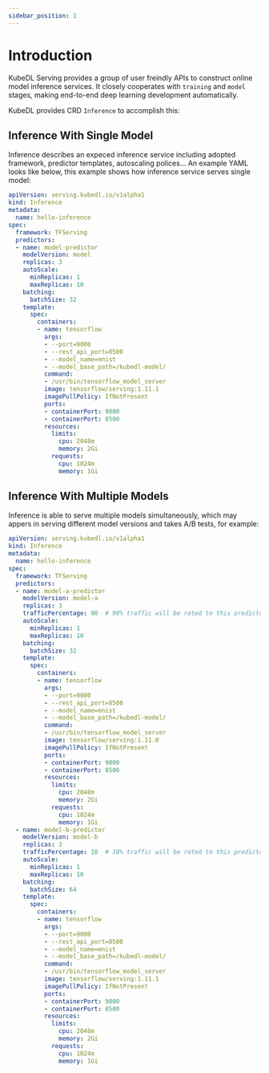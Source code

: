 ```yaml
---
sidebar_position: 1
---
```


# Introduction

KubeDL Serving provides a group of user freindly APIs to construct online model inference services. It closely cooperates with `training` and `model` stages, making end-to-end deep learning development automatically.

KubeDL provides CRD `Inference` to accomplish this:

## Inference With Single Model

Inference describes an expeced inference service including adopted framework, predictor templates, autoscaling polices... An example YAML looks like below, this example shows how inference service serves single model:

```yaml
apiVersion: serving.kubedl.io/v1alpha1
kind: Inference
metadata:
  name: hello-inference
spec:
  framework: TFServing
  predictors:
  - name: model-predictor
    modelVersion: model
    replicas: 3
    autoScale:
      minReplicas: 1
      maxReplicas: 10
    batching:
      batchSize: 32
    template:
      spec:
        containers:
        - name: tensorflow
          args:
          - --port=9000
          - --rest_api_port=8500
          - --model_name=mnist
          - --model_base_path=/kubedl-model/
          command:
          - /usr/bin/tensorflow_model_server
          image: tensorflow/serving:1.11.1
          imagePullPolicy: IfNotPresent
          ports:
          - containerPort: 9000
          - containerPort: 8500
          resources:
            limits:
              cpu: 2048m
              memory: 2Gi
            requests:
              cpu: 1024m
              memory: 1Gi
```

## Inference With Multiple Models

Inference is able to serve multiple models simultaneously, which may appers in serving different model versions and takes A/B tests, for example:

```yaml
apiVersion: serving.kubedl.io/v1alpha1
kind: Inference
metadata:
  name: hello-inference
spec:
  framework: TFServing
  predictors:
  - name: model-a-predictor
    modelVersion: model-a
    replicas: 3
    trafficPercentage: 90  # 90% traffic will be roted to this predictor.
    autoScale:
      minReplicas: 1
      maxReplicas: 10
    batching:
      batchSize: 32
    template:
      spec:
        containers:
        - name: tensorflow
          args:
          - --port=9000
          - --rest_api_port=8500
          - --model_name=mnist
          - --model_base_path=/kubedl-model/
          command:
          - /usr/bin/tensorflow_model_server
          image: tensorflow/serving:1.11.0
          imagePullPolicy: IfNotPresent
          ports:
          - containerPort: 9000
          - containerPort: 8500
          resources:
            limits:
              cpu: 2048m
              memory: 2Gi
            requests:
              cpu: 1024m
              memory: 1Gi
  - name: model-b-predictor
    modelVersion: model-b
    replicas: 3
    trafficPercentage: 10  # 10% traffic will be roted to this predictor.
    autoScale:
      minReplicas: 1
      maxReplicas: 10
    batching:
      batchSize: 64
    template:
      spec:
        containers:
        - name: tensorflow
          args:
          - --port=9000
          - --rest_api_port=8500
          - --model_name=mnist
          - --model_base_path=/kubedl-model/
          command:
          - /usr/bin/tensorflow_model_server
          image: tensorflow/serving:1.11.1
          imagePullPolicy: IfNotPresent
          ports:
          - containerPort: 9000
          - containerPort: 8500
          resources:
            limits:
              cpu: 2048m
              memory: 2Gi
            requests:
              cpu: 1024m
              memory: 1Gi
```
